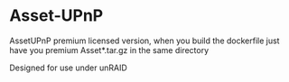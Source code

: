 # Asset-UPnP
AssetUPnP premium licensed version, when you build the dockerfile just have you premium Asset*.tar.gz in the same directory

Designed for use under unRAID

